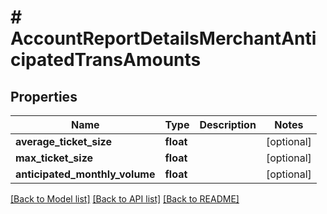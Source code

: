 # # AccountReportDetailsMerchantAnticipatedTransAmounts

## Properties

Name | Type | Description | Notes
------------ | ------------- | ------------- | -------------
**average_ticket_size** | **float** |  | [optional]
**max_ticket_size** | **float** |  | [optional]
**anticipated_monthly_volume** | **float** |  | [optional]

[[Back to Model list]](../../README.md#models) [[Back to API list]](../../README.md#endpoints) [[Back to README]](../../README.md)

